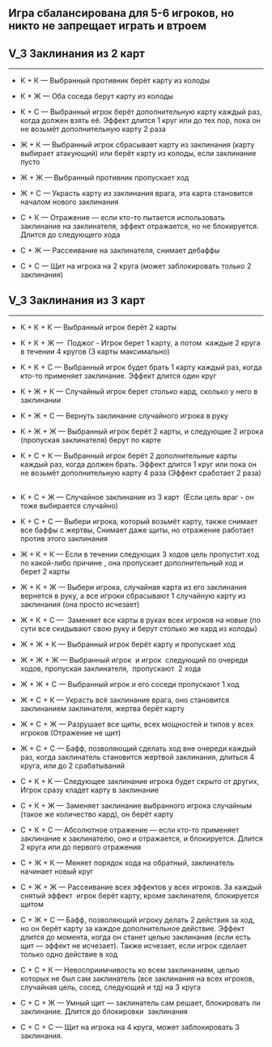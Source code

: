 ## Игра сбалансирована для 5-6 игроков, но никто не запрещает играть и втроем
## **V_3 Заклинания из 2 карт**  

----

- К + К — Выбранный противник берёт карту из колоды  

- К + Ж — Оба соседа берут карту из колоды 

- К + С — Выбранный игрок берёт дополнительную карту каждый раз, когда должен взять её. Эффект длится 1 круг или до тех пор, пока он не возьмёт дополнительную карту 2 раза  

- Ж + К — Выбранный игрок сбрасывает карту из заклинания (карту выбирает атакующий) или берёт карту из колоды, если заклинание пусто  

- Ж + Ж — Выбранный противник пропускает ход  

- Ж + С — Украсть карту из заклинания врага, эта карта становится началом нового заклинания  

- С + К — Отражение — если кто-то пытается использовать заклинание на заклинателя, эффект отражается, но не блокируется. Длится до следующего хода  

- С + Ж — Рассеивание на заклинателя, снимает дебаффы  

- С + С — Щит на игрока на 2 круга (может заблокировать только 2 заклинания)  

  

## **V_3 Заклинания из 3 карт**  

----

- К + К + К — Выбранный игрок берёт 2 карты

- К + К + Ж —  Поджог - Игрок берет 1 карту, а потом  каждые 2 круга в течении 4 кругов (3 карты максимально)

- К + К + С — Выбранный игрок будет брать 1 карту каждый раз, когда кто-то применяет заклинание. Эффект длится один круг

- К + Ж + К — Случайный игрок берет столько кард, сколько у него в заклинании

- К + Ж + С — Вернуть заклинание случайного игрока в руку

- К + Ж + Ж — Выбранный игрок берёт 2 карты, и следующие 2 игрока (пропуская заклинателя) берут по карте

- К + С + К — Выбранный игрок берёт 2 дополнительные карты каждый раз, когда должен брать. Эффект длится 1 круг или пока он не возьмёт дополнительную карту 4 раза (Эффект сработает 2 раза)  

- К + С + Ж — Случайное заклинание из 3 карт  (Если цель враг - он тоже выбирается случайно)

- К + С + С — Выбери игрока, который возьмёт карту, также снимает все баффы с жертвы, Снимает даже щиты, но отражение работает против этого заклинания

- Ж + К + К — Если в течении следующих 3 ходов цель пропустит ход по какой-либо причине , она пропускает дополнительный ход и берет 2 карты

- Ж + К + Ж — Выбери игрока, случайная карта из его заклинания вернется в руку, а все игроки сбрасывают 1 случайную карту из заклинания (она просто исчезает)

- Ж + К + С —  Заменяет все карты в руках всех игроков на новые (по сути все скидывают свою руку и берут столько же кард из колоды)

- Ж + Ж + К — Выбранный игрок берёт карту и пропускает ход

- Ж + Ж + Ж — Выбранный игрок  и игрок  следующий по очереди ходов, пропуская заклинателя,  пропускают  2 хода  

- Ж + Ж + С — Выбранный игрок и его соседи пропускают 1 ход  

- Ж + С + К — Украсть всё заклинание врага, оно становится заклинанием заклинателя, жертва берёт карту

- Ж + С + Ж — Разрушает все щиты, всех мощностей и типов у всех игроков (Отражение не щит)

- Ж + С + С — Бафф, позволяющий сделать ход вне очереди каждый раз, когда заклинатель становится жертвой заклинания, длиться 4 круга, или до 2 срабатываний

- С + К + К — Следующее заклинание игрока будет скрыто от других, Игрок сразу кладет карту в заклинание  

- С + К + Ж — Заменяет заклинание выбранного игрока случайным (такое же количество кард), он берёт карту

- С + К + С — Абсолютное отражение — если кто-то применяет заклинание к заклинателю, оно и отражается, и блокируется. Длится 2 круга или до первого отражения  

- С + Ж + К — Меняет порядок хода на обратный, заклинатель начинает новый круг

- С + Ж + Ж — Рассеивание всех эффектов у всех игроков. За каждый снятый эффект  игрок берёт карту, кроме заклинателя, блокируется щитом

- С + Ж + С — Бафф, позволяющий игроку делать 2 действия за ход, но он берёт карту за каждое дополнительное действие. Эффект длится до момента, когда он станет целью заклинания (если есть щит — эффект не исчезает). Также исчезает, если игрок сделает только одно действие в ход

- С + С + К — Невосприимчивость ко всем заклинаниям, целью которых не был сам заклинатель (все заклинания на всех игроков, случайная цель, сосед, следующий и тд) на 3 круга

- С + С + Ж — Умный щит — заклинатель сам решает, блокировать ли заклинание. Длится до блокировки  заклинания

- С + С + С — Щит на игрока на 4 круга, может заблокировать 3 заклинания.

  
